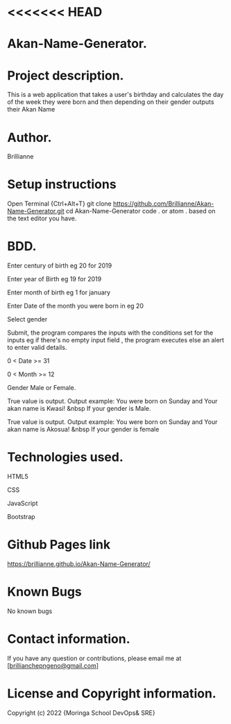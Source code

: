 <<<<<<< HEAD
=======
# Akan-Name-Generator.

# Project description.
This is a web application that takes a user's birthday and calculates the day of the week they were born and then depending on their gender outputs their Akan Name
# Author.
Brillianne
# Setup instructions 
Open Terminal {Ctrl+Alt+T}
git clone https://github.com/Brillianne/Akan-Name-Generator.git
cd Akan-Name-Generator
code . or atom . based on the text editor you have.
# BDD.
Enter century of birth eg 20 for 2019

Enter year of Birth eg 19 for 2019

Enter month of birth eg 1 for january 

Enter Date of the month you were born in eg 20 

Select gender 

Submit, the program compares the inputs with the conditions set for the inputs eg if there's no empty input field , the program executes else an alert to enter valid details.

0 < Date >= 31

0 < Month >= 12

Gender Male or Female.

True value is output. Output example: You were born on Sunday and Your akan name is Kwasi! &nbsp If your gender is Male.

True value is output. Output example: You were born on Sunday and Your akan name is Akosua! &nbsp If your gender is female

# Technologies used.
HTML5

CSS

JavaScript

Bootstrap

# Github Pages link
https://brillianne.github.io/Akan-Name-Generator/

# Known Bugs
No known bugs

# Contact information.
If you have any question or contributions, please email me at [brillianchepngeno@gmail.com]

# License and Copyright information.
Copyright (c) 2022 {Moringa School DevOps& SRE}

